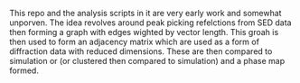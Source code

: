 This repo and the analysis scripts in it are very early work and somewhat unporven. The idea revolves around peak picking refelctions from SED data then forming a graph with edges wighted by vector length. This groah is then used to form an adjacency matrix which are used as a form of diffraction data with reduced dimensions. These are then compared to simulation or (or clustered then compared to simulation) and a phase map formed.
